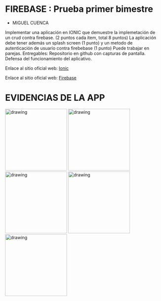 # FIREBASE : Prueba primer bimestre
 
  
 - MIGUEL CUENCA

Implementar una aplicación en IONIC que demuestre la implemetación de un crud contra firebase. (2 puntos cada item, total 8 puntos) La aplicación debe tener además un splash screen (1 punto) y un metodo de autenticación de usuario contra firebebase (1 punto) Puede trabajar en parejas. Entregables: Repositorio en github con capturas de pantalla. Defensa del funcionamiento del aplicativo.

Enlace al sitio oficial web: [Ionic]

Enlace al sitio oficial web: [Firebase]

  [Video]: https://youtu.be/a7_8gA1_ee4
  [Ionic]: https://ionicframework.com/docs
  [Firebase]: https://firebase.google.com/docs?hl=es-419


EVIDENCIAS DE LA APP
========

<img src="https://i.ibb.co/XbN4s3S/Screenshot-20230116-233952.png" alt="drawing" width="200"/>
<img src="https://i.ibb.co/S5BCk7g/Screenshot-20230116-234212.png"  alt="drawing" width="200"/>
<img src="https://i.ibb.co/S5BCk7g/Screenshot-20230116-234212.png" alt="drawing" width="200"/>
<img src="https://i.ibb.co/TYQQDYy/Screenshot-20230116-234316.png"  alt="drawing" width="200"/>
<img src="https://i.ibb.co/z7W2hhb/Screenshot-20230116-234334.png" alt="drawing" width="200"/>

